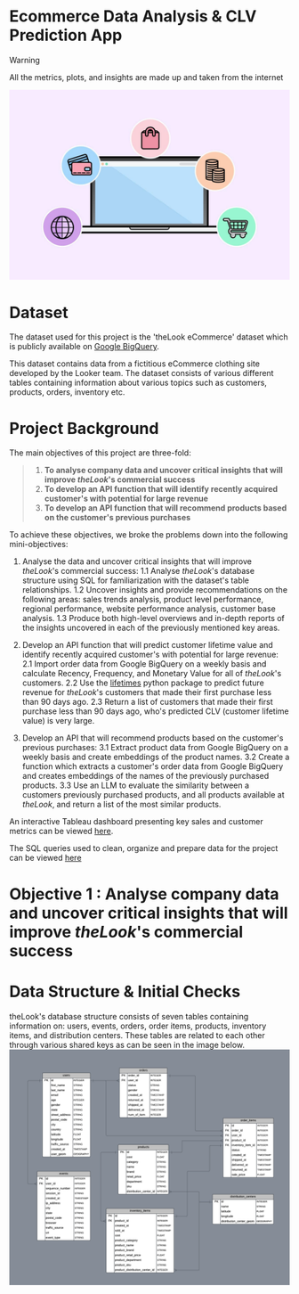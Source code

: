 # Ecommerce Data Analysis & CLV Prediction App

> [!WARNING]
> All the metrics, plots, and insights are made up and taken from the internet

![network header](assets/header.jpeg)

# Dataset
The dataset used for this project is the 'theLook eCommerce' dataset which is publicly available on [Google BigQuery](https://console.cloud.google.com/bigquery/analytics-hub/discovery/projects/1057666841514/locations/us/dataExchanges/google_cloud_public_datasets_17e74966199/listings/thelook_ecommerce).

This dataset contains data from a fictitious eCommerce clothing site developed by the Looker team. The dataset consists of various different tables containing information about various topics such as customers, products, orders, inventory etc.

# Project Background

 The main objectives of this project are three-fold:
 > 1. **To analyse company data and uncover critical insights that will improve *theLook*'s commercial success**
 > 2. **To develop an API function that will identify recently acquired customer's with potential for large revenue**
 > 3. **To develop an API function that will recommend products based on the customer's previous purchases**
 

 To achieve these objectives, we broke the problems down into the following mini-objectives:
 1. Analyse the data and uncover critical insights that will improve *theLook*'s commercial success:
   1.1 Analyse *theLook*'s database structure using SQL for familiarization with the dataset's table relationships.
   1.2 Uncover insights and provide recommendations on the following areas: sales trends analysis, product level performance, regional performance, website performance analysis, customer base analysis.
   1.3 Produce both high-level overviews and in-depth reports of the insights uncovered in each of the previously mentioned key areas.

 2. Develop an API function that will predict customer lifetime value and identify recently acquired customer's with potential for large revenue:
   2.1 Import order data from Google BigQuery on a weekly basis and calculate Recency, Frequency, and Monetary Value for all of *theLook*'s customers.
   2.2 Use the [lifetimes](https://lifetimes.readthedocs.io/en/latest/index.html) python package to predict future revenue for *theLook*'s customers that made their first purchase less than 90 days ago.
   2.3 Return a list of customers that made their first purchase less than 90 days ago, who's predicted CLV (customer lifetime value) is very large.

 3. Develop an API that will recommend products based on the customer's previous purchases:
   3.1 Extract product data from Google BigQuery on a weekly basis and create embeddings of the product names.
   3.2 Create a function which extracts a customer's order data from Google BigQuery and creates embeddings of the names of the previously purchased products.
   3.3 Use an LLM to evaluate the similarity between a customers previously purchased products, and all products available at *theLook*, and return a list of the most similar products.

An interactive Tableau dashboard presenting key sales and customer metrics can be viewed [here](https://public.tableau.com/app/profile/axel.eichelmann5606/viz/TheLook-eCommerceSalesAnalysis/SalesDashboard).

The SQL queries used to clean, organize and prepare data for the project can be viewed [here]()

# Objective 1 : Analyse company data and uncover critical insights that will improve *theLook*'s commercial success

# Data Structure & Initial Checks
theLook's database structure consists of seven tables containing information on: users, events, orders, order items, products, inventory items, and distribution centers. These tables are related to each other through various shared keys as can be seen in the image below.
![Database Structure](assets/ERD.png)

